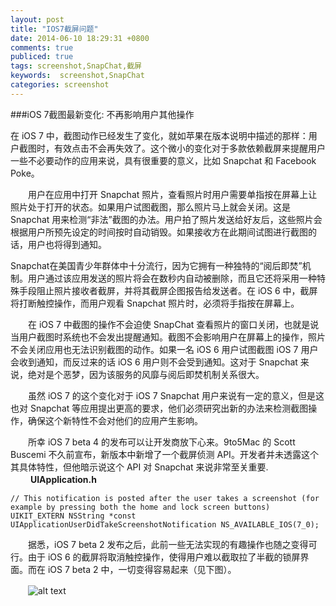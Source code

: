 ```yaml
---
layout: post
title: "IOS7截屏问题"
date: 2014-06-10 18:29:31 +0800
comments: true
publiced: true
tags: screenshot,SnapChat,截屏
keywords:  screenshot,SnapChat
categories: screenshot
---
```

###iOS 7截图最新变化: 不再影响用户其他操作

   在 iOS 7 中，截图动作已经发生了变化，就如苹果在版本说明中描述的那样：用户截图时，有效点击不会再失效了。这个微小的变化对于多款依赖截屏来提醒用户一些不必要动作的应用来说，具有很重要的意义，比如 Snapchat 和 Facebook Poke。
<!-- More -->
　　用户在应用中打开 Snapchat 照片，查看照片时用户需要单指按在屏幕上让照片处于打开的状态。如果用户试图截图，那么照片马上就会关闭。这是 Snapchat 用来检测“非法”截图的办法。用户拍了照片发送给好友后，这些照片会根据用户所预先设定的时间按时自动销毁。如果接收方在此期间试图进行截图的话，用户也将得到通知。

   Snapchat在美国青少年群体中十分流行，因为它拥有一种独特的“阅后即焚”机制。用户通过该应用发送的照片将会在数秒内自动被删除，而且它还将采用一种特殊手段阻止照片接收者截屏，并将其截屏企图报告给发送者。在 iOS 6 中，截屏将打断触控操作，而用户观看 Snapchat 照片时，必须将手指按在屏幕上。

　　在 iOS 7 中截图的操作不会迫使 SnapChat 查看照片的窗口关闭，也就是说当用户截图时系统也不会发出提醒通知。截图不会影响用户在屏幕上的操作，照片不会关闭应用也无法识别截图的动作。如果一名 iOS 6 用户试图截图 iOS 7 用户会收到通知，而反过来的话 iOS 6 用户则不会受到通知。这对于 Snapchat 来说，绝对是个恶梦，因为该服务的风靡与阅后即焚机制关系很大。

　　虽然 iOS 7 的这个变化对于 iOS 7 Snapchat 用户来说有一定的意义，但是这也对 Snapchat 等应用提出更高的要求，他们必须研究出新的办法来检测截图操作，确保这个新特性不会对他们的应用产生影响。


　　所幸 iOS 7 beta 4 的发布可以让开发商放下心来。9to5Mac 的 Scott Buscemi 不久前宣布，新版本中新增了一个截屏侦测 API。开发者并未透露这个其具体特性，但他暗示说这个 API 对 Snapchat 来说非常至关重要.  
　　
**UIApplication.h**

	// This notification is posted after the user takes a screenshot (for example by pressing both the home and lock screen buttons)
	UIKIT_EXTERN NSString *const UIApplicationUserDidTakeScreenshotNotification NS_AVAILABLE_IOS(7_0);

　　据悉，iOS 7 beta 2 发布之后，此前一些无法实现的有趣操作也随之变得可行。由于 iOS 6 的截屏将取消触控操作，使得用户难以截取拉了半截的锁屏界面。而在 iOS 7 beta 2 中，一切变得容易起来（见下图）。  

　　![alt text](http://resource.feng.com/resource/h027/h71/img201307301647042.jpg "Snapchat福音 iOS 7 beta 4恢复截屏侦测")

